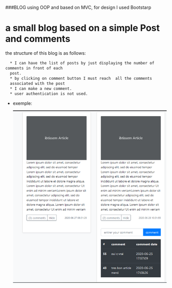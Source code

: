 ###BLOG using OOP and based on MVC, for design I used Bootstarp

  # a small blog based on a simple Post and comments
  
  the structure of this blog is as follows:

      * I can have the list of posts by just displaying the number of comments in front of each
      post.
      * by clicking on comment button I must reach  all the comments
      associated with the post
      * I can make a new comment.
      * user authentication is not used.
      
   * exemple:
   
      ![image](https://github.com/ibtissembdh/Commenting-system-on-posts-using-ajax-and-php/blob/main/blog%20screenshots/Capture.PNG)
